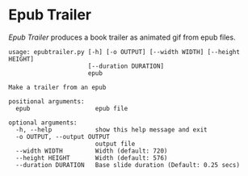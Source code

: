 # Epub Trailer

*Epub Trailer* produces a book trailer as animated gif from epub files.

```
usage: epubtrailer.py [-h] [-o OUTPUT] [--width WIDTH] [--height HEIGHT]
                      [--duration DURATION]
                      epub

Make a trailer from an epub

positional arguments:
  epub                  epub file

optional arguments:
  -h, --help            show this help message and exit
  -o OUTPUT, --output OUTPUT
                        output file
  --width WIDTH         Width (default: 720)
  --height HEIGHT       Width (default: 576)
  --duration DURATION   Base slide duration (Default: 0.25 secs)
```
